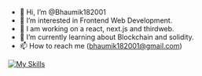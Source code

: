 - 👋 Hi, I’m @Bhaumik182001
- 👀 I’m interested in Frontend Web Development.
- 🔭 I am working on a react, next.js and thirdweb.
- 🌱 I’m currently learning about Blockchain and solidity.
- 📫 How to reach me (bhaumik182001@gmail.com)

[![My Skills](https://skillicons.dev/icons?i=js,html,css,wasm)](https://skillicons.dev)


